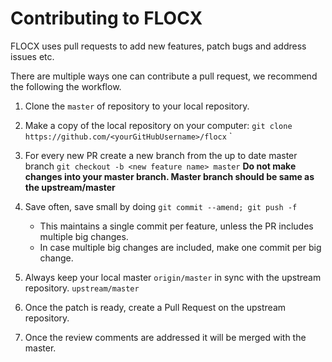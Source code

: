 # Contributing to FLOCX

FLOCX uses pull requests to add new features, patch bugs and address issues etc. 

There are multiple ways one can contribute a pull request, we recommend the following the workflow.

1. Clone the `master` of repository to your local repository.

2. Make a copy of the local repository on your computer: `git clone https://github.com/<yourGitHubUsername>/flocx`
        `
3. For every new PR create a new branch from the up to date master branch `git checkout -b <new feature name> master`
 **Do not make changes into your master branch. 
 Master branch should be same as the upstream/master**


4. Save often, save small by doing `git commit --amend; git push -f`
    * This maintains a single commit per feature, unless the PR includes multiple big changes.
    * In case multiple big changes are included, make one commit per big change. 

5. Always keep your local master `origin/master`  in sync with the upstream repository. `upstream/master`

6. Once the patch is ready, create a Pull Request on the upstream repository. 

7. Once the review comments are addressed it will be merged with the master.


